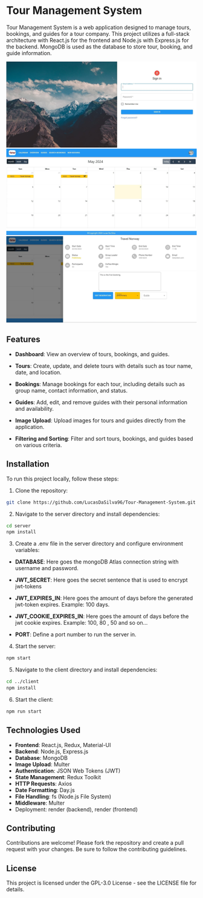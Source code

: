 # Tour Management System

Tour Management System is a web application designed to manage tours, bookings, and guides for a tour company. This project utilizes a full-stack architecture with React.js for the frontend and Node.js with Express.js for the backend. MongoDB is used as the database to store tour, booking, and guide information.

![Preview image 1](/client/public/img/Booking_login.jpg)
![Preview image 2](/client/public/img/Booking_calendar.jpg)
![Preview image 3](/client//public/img/Booking_booking_side_overview.jpg)

## Features

- **Dashboard**: View an overview of tours, bookings, and guides.

- **Tours**: Create, update, and delete tours with details such as tour name, date, and location.

- **Bookings**: Manage bookings for each tour, including details such as group name, contact information, and status.

- **Guides**: Add, edit, and remove guides with their personal information and availability.

- **Image Upload**: Upload images for tours and guides directly from the application.

- **Filtering and Sorting**: Filter and sort tours, bookings, and guides based on various criteria.

## Installation

To run this project locally, follow these steps:

1. Clone the repository:

```bash
git clone https://github.com/LucasDaSilva96/Tour-Management-System.git
```

2. Navigate to the server directory and install dependencies:

```bash
cd server
npm install
```

3. Create a .env file in the server directory and configure environment variables:

- **DATABASE**: Here goes the mongoDB Atlas connection string with username and password.

- **JWT_SECRET**: Here goes the secret sentence that is used to encrypt jwt-tokens

- **JWT_EXPIRES_IN**: Here goes the amount of days before the generated jwt-token expires. Example: 100 days.

- **JWT_COOKIE_EXPIRES_IN**: Here goes the amount of days before the jwt cookie expires. Example: 100, 80 , 50 and so on...

- **PORT**: Define a port number to run the server in.

4. Start the server:

```bash
npm start
```

5. Navigate to the client directory and install dependencies:

```bash
cd ../client
npm install
```

6. Start the client:

```bash
npm run start
```

## Technologies Used

- **Frontend**: React.js, Redux, Material-UI
- **Backend**: Node.js, Express.js
- **Database**: MongoDB
- **Image Upload**: Multer
- **Authentication**: JSON Web Tokens (JWT)
- **State Management**: Redux Toolkit
- **HTTP Requests**: Axios
- **Date Formatting**: Day.js
- **File Handling**: fs (Node.js File System)
- **Middleware**: Multer
- Deployment: render (backend), render (frontend)

## Contributing

Contributions are welcome! Please fork the repository and create a pull request with your changes. Be sure to follow the contributing guidelines.

## License

This project is licensed under the GPL-3.0 License - see the LICENSE file for details.
